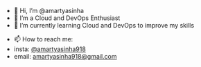 - 👋 Hi, I’m @amartyasinha
- 👀 I’m a Cloud and DevOps Enthusiast
- 🌱 I’m currently learning Cloud and DevOps to improve my skills
<!-- - 💞️ I’m looking to collaborate on ... -->
- 📫 How to reach me:
- insta: [@amartyasinha918](https://www.instagram.com/amartyasinha918)
- email: amartyasinha918@gmail.com

<!---
amartyasinha918/amartyasinha918 is a ✨ special ✨ repository because its `README.md` (this file) appears on your GitHub profile.
You can click the Preview link to take a look at your changes.
--->

